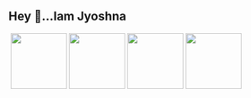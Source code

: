 <h2>Hey 👋...Iam Jyoshna</h2>
<img src='https://i.gifer.com/origin/32/32e3494b4e27ace81a100b0d414311f0_w200.webp' alt=''>
<img src='https://image.shutterstock.com/image-vector/logo-vector-html-5-low-260nw-1601607721.jpg' height='100px' alt=''>
<img src='https://image.shutterstock.com/image-vector/logo-vector-css-3-low-260nw-1902943426.jpg' height='100px' alt=''>
<img src='https://image.shutterstock.com/image-vector/node-vector-logo-backend-programming-260nw-1597753591.jpg' height='100px' alt=''>
<img src='https://tse2.mm.bing.net/th?id=OIP.Q2p5YafMv47ZnCD5H5sYaAAAAA&pid=Api&P=0&h=180' height='100px' wwidth='30px' alt=''>
